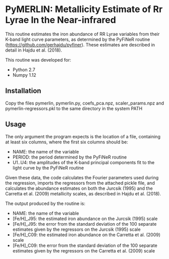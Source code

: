 # PyMERLIN: Metallicity Estimate of Rr Lyrae In the Near-infrared

 This routine estimates the iron abundance of RR Lyrae variables from their K-band light curve parameters, as determined by the PyFiNeR routine (https://github.com/gerhajdu/pyfiner). These estimates are described in detail in Hajdu et al. (2018).

 This routine was developed for:
 - Python 2.7
 - Numpy 1.12

## Installation

 Copy the files pymerlin, pymerlin.py, coefs_pca.npz, scaler_params.npz and pymerlin-regressors.pkl to the same directory in the system PATH

## Usage

 The only argument the program expects is the location of a file, containing at least six columns, where the first six columns should be:
 - NAME: the name of the variable
 - PERIOD: the period determined by the PyFiNeR routine
 - U1..U4: the amplitudes of the K-band principal components fit to the light curve by the PyFiNeR routine

 Given these data, the code calculates the Fourier parameters used during the regression, imports the regressors from the attached pickle file, and calculates the abundance estimates on both the Jurcsik (1995) and the Carretta et al. (2009) metallicity scales, as described in Hajdu et al. (2018).

 The output produced by the routine is:
 - NAME: the name of the variable
 - [Fe/H]_J95: the estimated iron abundance on the Jurcsik (1995) scale
 - [Fe/H]_J95: the error from the standard deviation of the 100 separate estimates given by the regressors on the Jurcsik (1995) scale
 - [Fe/H]_C09: the estimated iron abundance on the Carretta et al. (2009) scale
 - [Fe/H]_C09: the error from the standard deviation of the 100 separate estimates given by the regressors on the Carretta et al. (2009) scale
